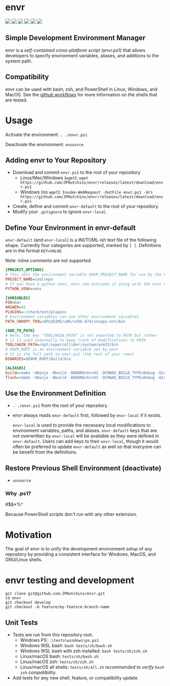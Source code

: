 # envr

![](https://byob.yarr.is/JPHutchins/envr/ubuntu_bash)
![](https://byob.yarr.is/JPHutchins/envr/ubuntu_zsh)
![](https://byob.yarr.is/JPHutchins/envr/windows_ps_core)
![](https://byob.yarr.is/JPHutchins/envr/windows_ps)
![](https://byob.yarr.is/JPHutchins/envr/mac_zsh)
![](https://byob.yarr.is/JPHutchins/envr/mac_bash)

## Simple Development Environment Manager

envr is a *self-contained cross-platform script* (envr.ps1) that allows developers to specify environment variables, aliases, and additions to the system path.

## Compatibility

envr can be used with bash, zsh, and PowerShell in Linux, Windows, and MacOS.  See the [github workflows](.github/workflows) for more information on the shells that are tested.

# Usage

Activate the environment: `. ./envr.ps1`

Deactivate the environment: `unsource`

## Adding envr to Your Repository

* Download and commit `envr.ps1` to the root of your repository
  * Linux/Mac/Windows (`wget`): `wget https://github.com/JPHutchins/envr/releases/latest/download/envr.ps1`
  * Windows (no `wget`): `Invoke-WebRequest -OutFile envr.ps1 -Uri https://github.com/JPHutchins/envr/releases/latest/download/envr.ps1`
* Create, define and commit `envr-default` to the root of your repository.
* Modify your `.gitignore` to ignore `envr-local`.

## Define Your Environment in envr-default

`envr-default` (and `envr-local`) is a INI/TOML-ish text file of the following shape.  Currently four categories are supported, marked by `[ ]`.  Definitions are in the format `KEY=VALUE`.

Note: inline comments are not supported

```ini
[PROJECT_OPTIONS]
# This sets the environment variable ENVR_PROJECT_NAME for use by the environment
PROJECT_NAME=coolrepo
# If you have a python venv, envr can activate it along with the envr environment
PYTHON_VENV=venv

[VARIABLES]
FOO=bar
ANSWER=42
PLUGINS=~/chuck/ext/plugins
# Environment variables can use other environment variables
PATH_SNOOPY_TOOL=$PLUGINS/x86/v436.874/snoopy-ext/bin

[ADD_TO_PATH]
# Here, the key "TOOLCHAIN_PATH" is not exported to PATH but rather
# it is used internally to keep track of modifications to PATH
TOOLCHAIN_PATH=/opt/supercollider/system/arm32/bin
# ENVR_ROOT is an environment variable set by envr
# It is the full path to envr.ps1 (the root of your repo)
BINARIES=$ENVR_ROOT/build/bin

[ALIASES]
build=cmake -GNinja -Bbuild -DBOARD=hrv43 -DCMAKE_BUILD_TYPE=Debug -DLOG_LEVEL=INFO && cmake --build build
flash=cmake -GNinja -Bbuild -DBOARD=hrv43 -DCMAKE_BUILD_TYPE=Debug -DLOG_LEVEL=INFO && cmake --build build --target flash
```

## Use the Environment Definition

* `. ./envr.ps1` from the root of your repository.
* envr always reads `envr-default` first, followed by `envr-local` if it exists.  
  
  `envr-local` is used to provide the necessary local modifications to environment variables, paths, and aliases.  `envr-default` keys that are not overwritten by `envr-local` will be available as they were defined in `envr-default`.  Users can add keys to their `envr-local`, though it would often be preferred to update `envr-default` as well so that everyone can be benefit from the definitions.

## Restore Previous Shell Environment (deactivate)

* `unsource`

### Why .ps1?

#$&*%^

Because PowerShell scripts don't run with any other extension.

# Motivation

The goal of envr is to unify the development environment setup of any repository by providing a consistent interface for Windows, MacOS, and GNU/Linux shells.

# envr testing and development

```
git clone git@github.com:JPHutchins/envr.git
cd envr
git checkout develop
git checkout -b feature/my-feature-branch-name
```

## Unit Tests

* Tests are run from this repository root.
  * Windows PS: `.\tests\windows\ps.ps1`
  * Windows WSL bash: `bash tests/sh/bash.sh`
  * Windows WSL bash with zsh installed: `bash tests/sh/zsh.sh`
  * Linux/macOS bash: `tests/sh/bash.sh`
  * Linux/macOS zsh: `tests/sh/zsh.sh`
  * Linux/macOS all shells: `tests/sh/all.sh` *recommended to verify `bash` `zsh` compatibility.*
* Add tests for any new shell, feature, or compatibility update.
